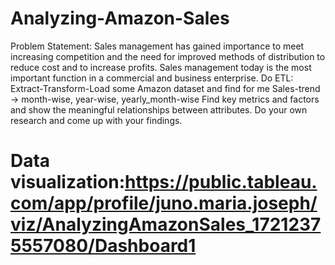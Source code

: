 # Analyzing-Amazon-Sales
Problem Statement:
Sales management has gained importance to meet increasing competition and the
need for improved methods of distribution to reduce cost and to increase profits. Sales
management today is the most important function in a commercial and business
enterprise.
Do ETL: Extract-Transform-Load some Amazon dataset and find for me
Sales-trend -> month-wise, year-wise, yearly_month-wise
Find key metrics and factors and show the meaningful relationships between
attributes. Do your own research and come up with your findings.


# Data visualization:https://public.tableau.com/app/profile/juno.maria.joseph/viz/AnalyzingAmazonSales_17212375557080/Dashboard1
